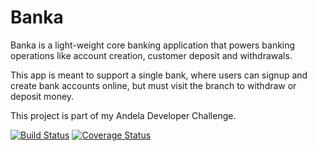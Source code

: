 # Banka

Banka is a light-weight core banking application that powers banking
operations like account creation, customer deposit and withdrawals.

This app is meant to support a single bank, where users can signup and
create bank accounts online, but must visit the branch to withdraw or
deposit money.

This project is part of my Andela Developer Challenge.

[![Build Status](https://travis-ci.com/Ukhu/Banka.svg?branch=develop)](https://travis-ci.com/Ukhu/Banka)
[![Coverage Status](https://coveralls.io/repos/github/Ukhu/Banka/badge.svg)](https://coveralls.io/github/Ukhu/Banka)